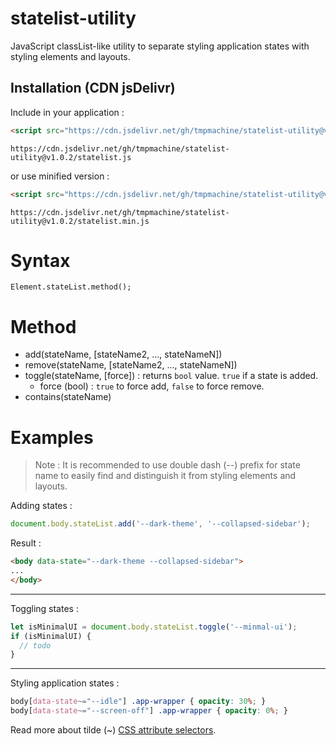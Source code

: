 # statelist-utility
JavaScript classList-like utility to separate styling application states with styling elements and layouts.

## Installation (CDN jsDelivr)
Include in your application :
```html
<script src="https://cdn.jsdelivr.net/gh/tmpmachine/statelist-utility@v1.0.2/statelist.js"></script>
```
```
https://cdn.jsdelivr.net/gh/tmpmachine/statelist-utility@v1.0.2/statelist.js
```
or use minified version :
```html
<script src="https://cdn.jsdelivr.net/gh/tmpmachine/statelist-utility@v1.0.2/statelist.min.js"></script>
```
```
https://cdn.jsdelivr.net/gh/tmpmachine/statelist-utility@v1.0.2/statelist.min.js
```

# Syntax
```
Element.stateList.method();
```

# Method
- add(stateName, [stateName2, ..., stateNameN])
- remove(stateName, [stateName2, ..., stateNameN])
- toggle(stateName, [force]) : returns `bool` value. `true` if a state is added.
  - force (bool) : `true` to force add, `false` to force remove.
- contains(stateName)

# Examples

> Note : It is recommended to use double dash (--) prefix for state name to easily find and distinguish it from styling elements and layouts.

Adding states :
```js
document.body.stateList.add('--dark-theme', '--collapsed-sidebar');
```
Result :
```html
<body data-state="--dark-theme --collapsed-sidebar">
...
</body>
```
---
Toggling states :
```js
let isMinimalUI = document.body.stateList.toggle('--minmal-ui');
if (isMinimalUI) {
  // todo
}
```
---
Styling application states :
```css
body[data-state~="--idle"] .app-wrapper { opacity: 30%; }
body[data-state~="--screen-off"] .app-wrapper { opacity: 0%; }
```
Read more about tilde (~) [CSS attribute selectors](https://developer.mozilla.org/en-US/docs/Web/CSS/Attribute_selectors).
